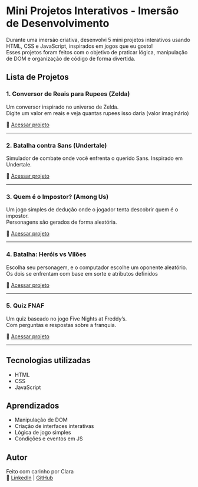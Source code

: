 # Mini Projetos Interativos - Imersão de Desenvolvimento

Durante uma imersão criativa, desenvolvi 5 mini projetos interativos usando HTML, CSS e JavaScript, inspirados em jogos que eu gosto!  
Esses projetos foram feitos com o objetivo de praticar lógica, manipulação de DOM e organização de código de forma divertida.

## Lista de Projetos

### 1. Conversor de Reais para Rupees (Zelda)
Um conversor inspirado no universo de Zelda.  
Digite um valor em reais e veja quantas rupees isso daria (valor imaginário)

🔗 [Acessar projeto](https://codepen.io/vhlnxhyj-the-flexboxer/pen/LEYaoeV)  

---

### 2. Batalha contra Sans (Undertale)
Simulador de combate onde você enfrenta o querido Sans.
Inspirado em Undertale.

🔗 [Acessar projeto](https://codepen.io/vhlnxhyj-the-flexboxer/pen/XJWGLop)  

---

### 3. Quem é o Impostor? (Among Us)
Um jogo simples de dedução onde o jogador tenta descobrir quem é o impostor.  
Personagens são gerados de forma aleatória.

🔗 [Acessar projeto](https://codepen.io/vhlnxhyj-the-flexboxer/pen/LEYvPdp)  

---

### 4. Batalha: Heróis vs Vilões
Escolha seu personagem, e o computador escolhe um oponente aleatório.  
Os dois se enfrentam com base em sorte e atributos definidos

🔗 [Acessar projeto](https://codepen.io/vhlnxhyj-the-flexboxer/pen/RNwOpVd)  

---

### 5. Quiz FNAF
Um quiz baseado no jogo Five Nights at Freddy’s.  
Com perguntas e respostas sobre a franquia.

🔗 [Acessar projeto](https://codepen.io/vhlnxhyj-the-flexboxer/pen/mydgmVV)  

---

## Tecnologias utilizadas

- HTML
- CSS
- JavaScript

## Aprendizados

- Manipulação de DOM
- Criação de interfaces interativas
- Lógica de jogo simples
- Condições e eventos em JS

## Autor

Feito com carinho por Clara  
🔗 [LinkedIn](www.linkedin.com/in/clara-freitas-de-oliveira-) | [GitHub](https://github.com/seu-usuario)

